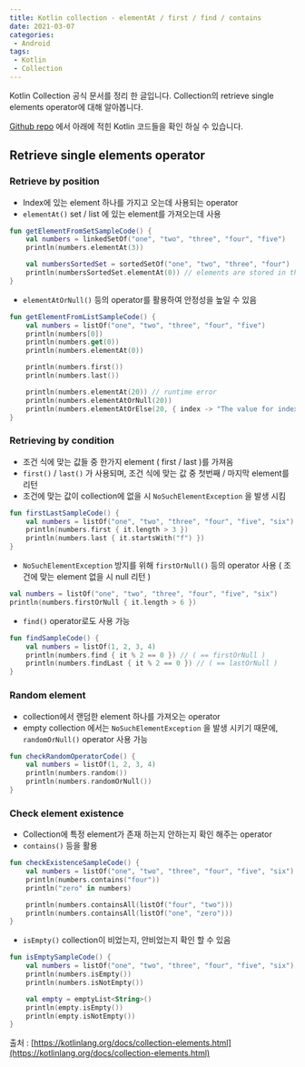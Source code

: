 ```yaml
---
title: Kotlin collection - elementAt / first / find / contains
date: 2021-03-07
categories:
 - Android
tags:
 - Kotlin
 - Collection
---
```


Kotlin Collection 공식 문서를 정리 한 글입니다. Collection의 retrieve single elements operator에 대해 알아봅니다.

[Github repo](https://github.com/kangraemin/kotlin_study/blob/master/kangraemin/collection/src/RetrieveSingleElement.kt) 에서 아래에 적힌 Kotlin 코드들을 확인 하실 수 있습니다. 

<!-- more -->

## Retrieve single elements operator

### Retrieve by position

- Index에 있는 element 하나를 가지고 오는데 사용되는 operator
- `elementAt()` set / list 에 있는 element를 가져오는데 사용

```kotlin
fun getElementFromSetSampleCode() {
    val numbers = linkedSetOf("one", "two", "three", "four", "five")
    println(numbers.elementAt(3))

    val numbersSortedSet = sortedSetOf("one", "two", "three", "four")
    println(numbersSortedSet.elementAt(0)) // elements are stored in the ascending order
}
```

- `elementAtOrNull()` 등의 operator를 활용하여 안정성을 높일 수 있음

```kotlin
fun getElementFromListSampleCode() {
    val numbers = listOf("one", "two", "three", "four", "five")
    println(numbers[0])
    println(numbers.get(0))
    println(numbers.elementAt(0))

    println(numbers.first())
    println(numbers.last())

    println(numbers.elementAt(20)) // runtime error
    println(numbers.elementAtOrNull(20))
    println(numbers.elementAtOrElse(20, { index -> "The value for index $index is undefined"}))
}
```

### Retrieving by condition

- 조건 식에 맞는 값들 중 한가지 element ( first / last )를 가져옴
- `first()` / `last()` 가 사용되며, 조건 식에 맞는 값 중 첫번째 / 마지막 element를 리턴
- 조건에 맞는 값이 collection에 없을 시 `NoSuchElementException` 을 발생 시킴

```kotlin
fun firstLastSampleCode() {
    val numbers = listOf("one", "two", "three", "four", "five", "six")
    println(numbers.first { it.length > 3 })
    println(numbers.last { it.startsWith("f") })
}
```

- `NoSuchElementException` 방지를 위해 `firstOrNull()` 등의 operator 사용 ( 조건에 맞는 element 없을 시 null 리턴 )

```kotlin
val numbers = listOf("one", "two", "three", "four", "five", "six")
println(numbers.firstOrNull { it.length > 6 })
```

- `find()` operator로도 사용 가능

```kotlin
fun findSampleCode() {
    val numbers = listOf(1, 2, 3, 4)
    println(numbers.find { it % 2 == 0 }) // ( == firstOrNull ) 
    println(numbers.findLast { it % 2 == 0 }) // ( == lastOrNull ) 
}
```

### Random element

- collection에서 랜덤한 element 하나를 가져오는 operator
- empty collection 에서는 `NoSuchElementException` 을 발생 시키기 때문에, `randomOrNull()` operator 사용 가능

```kotlin
fun checkRandomOperatorCode() {
    val numbers = listOf(1, 2, 3, 4)
    println(numbers.random())
    println(numbers.randomOrNull())
}
```

### Check element existence

- Collection에 특정 element가 존재 하는지 안하는지 확인 해주는 operator
- `contains()` 등을 활용

```kotlin
fun checkExistenceSampleCode() {
    val numbers = listOf("one", "two", "three", "four", "five", "six")
    println(numbers.contains("four"))
    println("zero" in numbers)

    println(numbers.containsAll(listOf("four", "two")))
    println(numbers.containsAll(listOf("one", "zero")))
}
```

- `isEmpty()` collection이 비었는지, 안비었는지 확인 할 수 있음

```kotlin
fun isEmptySampleCode() {
    val numbers = listOf("one", "two", "three", "four", "five", "six")
    println(numbers.isEmpty())
    println(numbers.isNotEmpty())

    val empty = emptyList<String>()
    println(empty.isEmpty())
    println(empty.isNotEmpty())
}
```

출처 : [https://kotlinlang.org/docs/collection-elements.html](https://kotlinlang.org/docs/collection-elements.html)